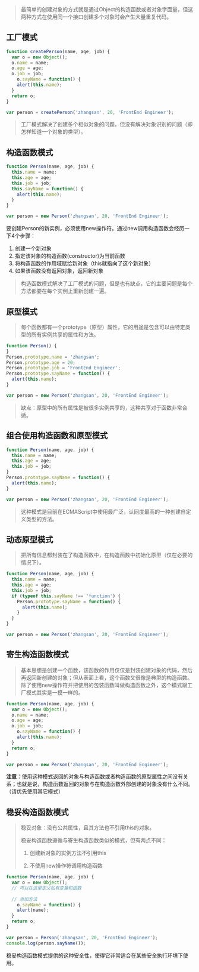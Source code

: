 >  最简单的创建对象的方式就是通过Object的构造函数或者对象字面量，但这两种方式在使用同一个接口创建多个对象时会产生大量重复代码。

## 工厂模式

```javascript
function createPerson(name, age, job) {
  var o = new Object();
  o.name = name;
  o.age = age;
  o.job = job;
 	o.sayName = function() {
    alert(this.name);
  }
  return o;
}

var person = createPerson('zhangsan', 20, 'FrontEnd Engineer');
```

> 工厂模式解决了创建多个相似对象的问题，但没有解决对象识别的问题（即怎样知道一个对象的类型）。

## 构造函数模式

```javascript
function Person(name, age, job) {
  this.name = name;
  this.age = age;
  this.job = job;
  this.sayName = function() {
    alert(this.name);
  }
}

var person = new Person('zhangsan', 20, 'FrontEnd Engineer');
```

要创建Person的新实例，必须使用new操作符。通过new调用构造函数会经历一下4个步骤：

1. 创建一个新对象
2. 指定该对象的构造函数(constructor)为当前函数
3. 将构造函数的作用域赋给新对象（this就指向了这个新对象）
4. 如果该函数没有返回对象，返回新对象

> 构造函数模式解决了工厂模式的问题，但是也有缺点，它的主要问题是每个方法都要在每个实例上重新创建一遍。

## 原型模式

> 每个函数都有一个prototype（原型）属性，它的用途是包含可以由特定类型的所有实例共享的属性和方法。

```javascript
function Person() {
}
Person.prototype.name = 'zhangsan';
Person.prototype.age = 20;
Person.prototype.job = 'FrontEnd Engineer';
Person.prototype.sayName = function() {
  alert(this.name);
}

var person = new Person('zhangsan', 20, 'FrontEnd Engineer');
```

> 缺点：原型中的所有属性是被很多实例共享的，这种共享对于函数非常合适。

## 组合使用构造函数和原型模式

```javascript
function Person(name, age, job) {
  this.name = name;
  this.age = age;
  this.job = job;
}
Person.prototype.sayName = function() {
  alert(this.name);
}

var person = new Person('zhangsan', 20, 'FrontEnd Engineer');
```

> 这种模式是目前在ECMAScript中使用最广泛，认同度最高的一种创建自定义类型的方法。

## 动态原型模式

> 把所有信息都封装在了构造函数中，在构造函数中初始化原型（仅在必要的情况下）。

```javascript
function Person(name, age, job) {
  this.name = name;
  this.age = age;
  this.job = job;
  if (typeof this.sayName !== 'function') {
    Person.prototype.sayName = function() {
      alert(this.name);
    }
  }
}

var person = new Person('zhangsan', 20, 'FrontEnd Engineer');
```

## 寄生构造函数模式

> 基本思想是创建一个函数，该函数的作用仅仅是封装创建对象的代码，然后再返回新创建的对象；但从表面上看，这个函数又很像是典型的构造函数。除了使用new操作符并把使用的包装函数叫做构造函数之外，这个模式跟工厂模式其实是一摸一样的。

```javascript
function Person(name, age, job) {
  var o = new Object();
  o.name = name;
  o.age = age;
  o.job = job;
 	o.sayName = function() {
    alert(this.name);
  }
  return o;
}

var person = new Person('zhangsan', 20, 'FrontEnd Engineer');
```

**注意**：使用这种模式返回的对象与构造函数或者构造函数的原型属性之间没有关系；也就是说，构造函数返回的对象与在构造函数外部创建的对象没有什么不同。（请优先使用其它模式）

## 稳妥构造函数模式

> 稳妥对象：没有公共属性，且其方法也不引用this的对象。
>
> 稳妥构造函数遵循与寄生构造函数类似的模式，但有两点不同：
>
> 1. 创建新对象的实例方法不引用this
>
> 2. 不使用new操作符调用构造函数

```javascript
function Person(name, age, job) {
  var o = new Object();
  // 可以在这里定义私有变量和函数
  
  // 添加方法
 	o.sayName = function() {
    alert(name);
  }
  return o;
}

var person = Person('zhangsan', 20, 'FrontEnd Engineer');
console.log(person.sayName());
```

稳妥构造函数模式提供的这种安全性，使得它非常适合在某些安全执行环境下使用。